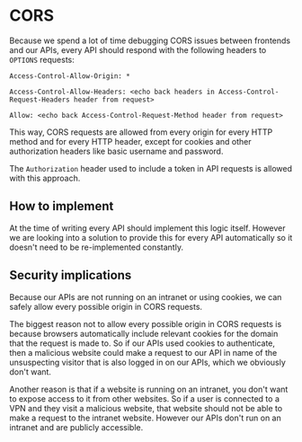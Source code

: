 # CORS

Because we spend a lot of time debugging CORS issues between frontends and our APIs, every API should respond with the following headers to `OPTIONS` requests:

    Access-Control-Allow-Origin: *

    Access-Control-Allow-Headers: <echo back headers in Access-Control-Request-Headers header from request>

    Allow: <echo back Access-Control-Request-Method header from request>

This way, CORS requests are allowed from every origin for every HTTP method and for every HTTP header, except for cookies and other authorization headers like basic username and password.

The `Authorization` header used to include a token in API requests is allowed with this approach.

## How to implement

At the time of writing every API should implement this logic itself. However we are looking into a solution to provide this for every API automatically so it doesn't need to be re-implemented constantly.

## Security implications

Because our APIs are not running on an intranet or using cookies, we can safely allow every possible origin in CORS requests.

The biggest reason not to allow every possible origin in CORS requests is because browsers automatically include relevant cookies for the domain that the request is made to. So if our APIs used cookies to authenticate, then a malicious website could make a request to our API in name of the unsuspecting visitor that is also logged in on our APIs, which we obviously don't want.

Another reason is that if a website is running on an intranet, you don't want to expose access to it from other websites. So if a user is connected to a VPN and they visit a malicious website, that website should not be able to make a request to the intranet website. However our APIs don't run on an intranet and are publicly accessible.
